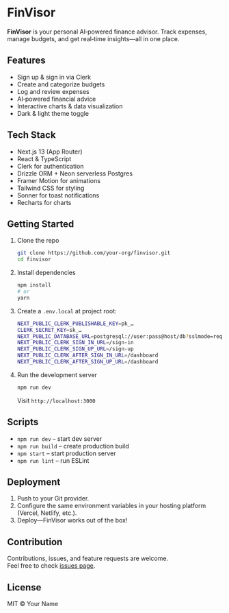 # FinVisor

**FinVisor** is your personal AI‐powered finance advisor. Track expenses, manage budgets, and get real‐time insights—all in one place.

## Features
- Sign up & sign in via Clerk
- Create and categorize budgets
- Log and review expenses
- AI‐powered financial advice
- Interactive charts & data visualization
- Dark & light theme toggle

## Tech Stack
- Next.js 13 (App Router)
- React & TypeScript
- Clerk for authentication
- Drizzle ORM + Neon serverless Postgres
- Framer Motion for animations
- Tailwind CSS for styling
- Sonner for toast notifications
- Recharts for charts

## Getting Started

1. Clone the repo  
   ```bash
   git clone https://github.com/your‐org/finvisor.git
   cd finvisor
   ```

2. Install dependencies  
   ```bash
   npm install
   # or
   yarn
   ```

3. Create a `.env.local` at project root:
   ```bash
   NEXT_PUBLIC_CLERK_PUBLISHABLE_KEY=pk_…
   CLERK_SECRET_KEY=sk_…
   NEXT_PUBLIC_DATABASE_URL=postgresql://user:pass@host/db?sslmode=require
   NEXT_PUBLIC_CLERK_SIGN_IN_URL=/sign-in
   NEXT_PUBLIC_CLERK_SIGN_UP_URL=/sign-up
   NEXT_PUBLIC_CLERK_AFTER_SIGN_IN_URL=/dashboard
   NEXT_PUBLIC_CLERK_AFTER_SIGN_UP_URL=/dashboard
   ```

4. Run the development server  
   ```bash
   npm run dev
   ```
   Visit `http://localhost:3000`

## Scripts
- `npm run dev` – start dev server  
- `npm run build` – create production build  
- `npm start` – start production server  
- `npm run lint` – run ESLint

## Deployment
1. Push to your Git provider.
2. Configure the same environment variables in your hosting platform (Vercel, Netlify, etc.).
3. Deploy—FinVisor works out of the box!

## Contribution
Contributions, issues, and feature requests are welcome.  
Feel free to check [issues page](https://github.com/your‐org/finvisor/issues).

## License
MIT © Your Name

